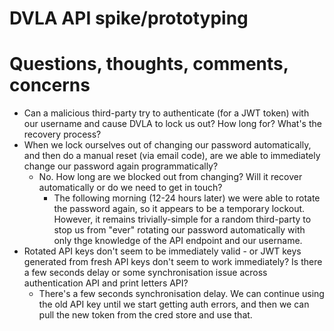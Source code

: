 # DVLA API spike/prototyping

# Questions, thoughts, comments, concerns

- Can a malicious third-party try to authenticate (for a JWT token) with our username and cause DVLA to lock us out?
  How long for? What's the recovery process?
- When we lock ourselves out of changing our password automatically, and then do a manual reset (via email code),
  are we able to immediately change our password again programmatically?
  - No. How long are we blocked out from changing? Will it recover automatically or do we need to get in touch?
    - The following morning (12-24 hours later) we were able to rotate the password again, so it appears to be a
      temporary lockout. However, it remains trivially-simple for a random third-party to stop us from "ever"
      rotating our password automatically with only thge knowledge of the API endpoint and our username.
- Rotated API keys don't seem to be immediately valid - or JWT keys generated from fresh API keys don't seem to work
  immediately? Is there a few seconds delay or some synchronisation issue across authentication API and print
  letters API?
  - There's a few seconds synchronisation delay. We can continue using the old API key until we start getting auth
    errors, and then we can pull the new token from the cred store and use that.
